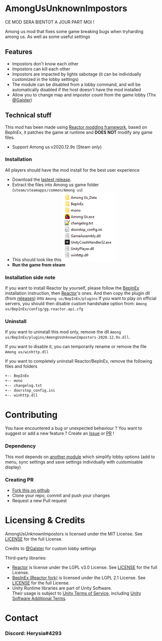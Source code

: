 # AmongUsUnknownImpostors
CE MOD SERA BIENTOT A JOUR PART MOI !

Among us mod that fixes some game breaking bugs when tryharding among us. As well as some useful settings

## Features

-   Impostors don't know each other
-   Impostors can kill each other
-   Impostors are impacted by lights sabotage (it can be individually customized in the lobby settings)
-   The module can be disabled from a lobby command, and will be automatically disabled if the host doesn't have the mod installed
-   Allow you to change map and impostor count from the game lobby (Thx [@Galster](https://github.com/Galster-dev))

## Technical stuff

This mod has been made using [Reactor modding framework](https://github.com/NuclearPowered/Reactor), based on BepInEx, it patches the game at runtime and **DOES NOT** modify any game files.

-   Support Among us v2020.12.9s (Steam only)

### Installation

All players should have the mod install for the best user experience

-   Download the [lastest release](https://github.com/Herysia/AmongUsUnknownImpostors/releases/latest).
-   Extract the files into Among us game folder (`steam/steamapps/common/Among us`)
-   This should look like this
    ![looklikethis](./Visuals/looklikethis.png)
-   **Run the game from steam**

### Installation side note

If you want to install Reactor by yourself, please follow the [BepInEx](https://docs.reactor.gg/docs/basic/install_bepinex) installation instruction, then [Reactor](https://docs.reactor.gg/docs/basic/install_reactor)'s ones. And then copy the plugin dll (from [releases](https://github.com/Herysia/AmongUsTryhard/releases/latest)) into `Among us/BepInEx/plugins`
If you want to play on official servers, you should then disable custom handshake option from: `Among us/BepInEx/config/gg.reactor.api.cfg`

### Uninstall

If you want to uninstall this mod only, remove the dll `Among us/BepInEx/plugins/AmongUsUnknownImpostors-2020.12.9s.dll`.

If you want to disable it, you can temporarily rename or remove the file `Among us/winhttp.dll`

If you want to completely uninstall Reactor/BepInEx, remove the following files and folders

```
+-- BepInEx
+-- mono
+-- changelog.txt
+-- doorstop_config.ini
+-- winhttp.dll
```

# Contributing

You have encountered a bug or unexpected behaviour ? You want to suggest or add a new feature ? Create an [Issue](https://github.com/Herysia/AmongUsUnknownImpostors/issues) or [PR](https://github.com/Herysia/AmongUsUnknownImpostors/pulls) !

### Dependency

This mod depends on [another module](https://github.com/Herysia/CustomLobbyOptions) which simplify lobby options (add to menu, sync settings and save settings individually with customisable display)

### Creating PR

-   [Fork this on github](https://github.com/Herysia/AmongUsUnknownImpostors/fork)
-   Clone your repo, commit and push your changes
-   Request a new Pull request

# Licensing & Credits

AmongUsUnknownImpostors is licensed under the MIT License. See [LICENSE](LICENSE.md) for the full License.

Credits to [@Galster](https://github.com/Galster-dev) for custom lobby settings

Third-party libraries:

-   [Reactor](https://github.com/NuclearPowered/Reactor) is license under the LGPL v3.0 License. See [LICENSE](https://github.com/NuclearPowered/Reactor/blob/master/LICENSE) for the full License.
-   [BepInEx (Reactor fork)](https://github.com/NuclearPowered/BepInEx) is licensed under the LGPL 2.1 License. See [LICENSE](https://github.com/NuclearPowered/BepInEx/blob/master/LICENSE) for the full License.
-   Unity Runtime libraries are part of Unity Software.  
    Their usage is subject to [Unity Terms of Service](https://unity3d.com/legal/terms-of-service), including [Unity Software Additional Terms](https://unity3d.com/legal/terms-of-service/software).

# Contact

### Discord: Herysia#4293
